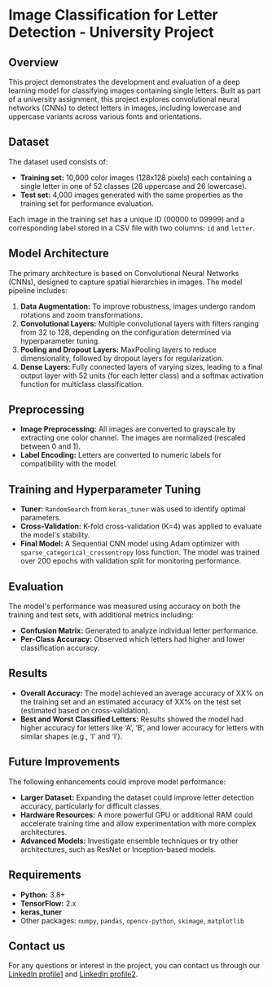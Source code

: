 # Image Classification for Letter Detection - University Project

## Overview
This project demonstrates the development and evaluation of a deep learning model for classifying images containing single letters. Built as part of a university assignment, this project explores convolutional neural networks (CNNs) to detect letters in images, including lowercase and uppercase variants across various fonts and orientations.

## Dataset
The dataset used consists of:

  - **Training set:** 10,000 color images (128x128 pixels) each containing a single letter in one of 52 classes (26 uppercase and 26 lowercase).
  - **Test set:** 4,000 images generated with the same properties as the training set for performance evaluation.

Each image in the training set has a unique ID (00000 to 09999) and a corresponding label stored in a CSV file with two columns: `id` and `letter`.

## Model Architecture
The primary architecture is based on Convolutional Neural Networks (CNNs), designed to capture spatial hierarchies in images. The model pipeline includes:

  1. **Data Augmentation:** To improve robustness, images undergo random rotations and zoom transformations.
  2. **Convolutional Layers:** Multiple convolutional layers with filters ranging from 32 to 128, depending on the configuration determined via hyperparameter tuning.
  3. **Pooling and Dropout Layers:** MaxPooling layers to reduce dimensionality, followed by dropout layers for regularization.
  4. **Dense Layers:** Fully connected layers of varying sizes, leading to a final output layer with 52 units (for each letter class) and a softmax activation function for multiclass classification.

## Preprocessing
  - **Image Preprocessing:** All images are converted to grayscale by extracting one color channel. The images are normalized (rescaled between 0 and 1).
  - **Label Encoding:** Letters are converted to numeric labels for compatibility with the model.

## Training and Hyperparameter Tuning
  - **Tuner:** `RandomSearch` from `keras_tuner` was used to identify optimal parameters.
  - **Cross-Validation:** K-fold cross-validation (K=4) was applied to evaluate the model's stability.
  - **Final Model:** A Sequential CNN model using Adam optimizer with `sparse_categorical_crossentropy` loss function. The model was trained over 200 epochs with validation split for monitoring performance.

## Evaluation
The model's performance was measured using accuracy on both the training and test sets, with additional metrics including:

  - **Confusion Matrix:** Generated to analyze individual letter performance.
  - **Per-Class Accuracy:** Observed which letters had higher and lower classification accuracy.

## Results
  - **Overall Accuracy:** The model achieved an average accuracy of XX% on the training set and an estimated accuracy of XX% on the test set (estimated based on cross-validation).
  - **Best and Worst Classified Letters:** Results showed the model had higher accuracy for letters like ‘A’, ‘B’, and lower accuracy for letters with similar shapes (e.g., ‘l’ and ‘I’).

## Future Improvements
The following enhancements could improve model performance:

  - **Larger Dataset:** Expanding the dataset could improve letter detection accuracy, particularly for difficult classes.
  - **Hardware Resources:** A more powerful GPU or additional RAM could accelerate training time and allow experimentation with more complex architectures.
  - **Advanced Models:** Investigate ensemble techniques or try other architectures, such as ResNet or Inception-based models.

## Requirements
  - **Python:** 3.8+
  - **TensorFlow:** 2.x
  - **keras_tuner**
  - Other packages: `numpy`, `pandas`, `opencv-python`, `skimage`, `matplotlib`

## Contact us

For any questions or interest in the project, you can contact us through our [LinkedIn profile1](https://www.linkedin.com/in/arnau-urbina-lopez/) and [LinkedIn profile2](https://www.linkedin.com/in/daniel-ca%C3%B1averas-g%C3%B3mez-662771250/).
